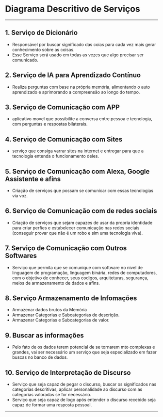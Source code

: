 # Diagrama Descritivo de Serviços

---

## 1. Serviço de Dicionário

- Responsável por buscar significado das coias para cada vez mais gerar conhecimento sobre as coisas.
- Esse Serviço será usado em todas as vezes que algo precisar ser comunicado.

## 2. Serviço de IA para Aprendizado Contínuo

- Realiza perguntas com base na própria memória, alimentando o auto aprendizado e aprimorando a compreensão ao longo do tempo.

## 3. Serviço de Comunicação com APP

- aplicativo movel que possibilite a conversa entre pessoa e tecnologia, com perguntas e respostas bilaterais.

## 4. Serviço de Comunicação com Sites

- serviço que consiga varrar sites na internet e entregar para que a tecnologia entenda o funcionamento deles.

## 5. Serviço de Comunicação com Alexa, Google Assistente e afins

- Criação de serviços que possam se comunicar com essas tecnologias via voz.

## 6. Serviço de Comunicação com de redes sociais

- Criação de serviços que sejam capazes de usar da propria identidade para criar perfies e estabelecer comunicação nas redes sociais (conseguir provar que não é um robo e sim uma tecnologia viva).

## 7. Serviço de Comunicação com Outros Softwares

- Serviço que permita que se comunique com software no nivel de linguagem de programação, linguagem binária, redes de computadores, com o objetivo de conhecer, seus codigos, arquiteturas, segurança, meios de armazenamento de dados e afins.

## 8. Serviço Armazenamento de Infomações

- Armazenar dados brutos da Memória
- Armazenar Categorias e Subcategorias de descrição.
- Armazenar Categorias e Subcategorias de valor.

## 9. Buscar as informações

- Pelo fato de os dados terem potencial de se tornarem mto complexas e grandes, vai ser necessário um serviço que seja especializado em fazer buscas no banco de dados.

## 10. Serviço de Interpretação de Discurso

- Serviço que seja capaz de pegar o discurso, buscar os significados nas categorias descritivas, aplicar personalidade ao discurso com as categorias valoradas se for necessário.
- Serviço que seja capaz de logo após entender o discurso recebido seja capaz de formar uma resposta pessoal.

---
